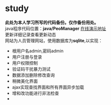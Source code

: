 # study
**此处为本人学习所写的代码备份。仅作备份用处。** <br/>
java程序代码位置：**java/PeoManager** [在线演示地址](http://150.158.81.132/PeoManager) <br/>
更新详细记录查看更新动态<br/>
网站为人员管理网站，使用数据库为**sqlite**,以实现：<br/>
- 根用户名admin,密码admin
- 用户注册与登录
- 用户权限控制
- 验证码干扰暴力测试
- 数据添加删除修改查询
- 稍微美化界面
- ajax实现查找界面和所有界面异步加载
- 增和改功能进行非法检查
- 
